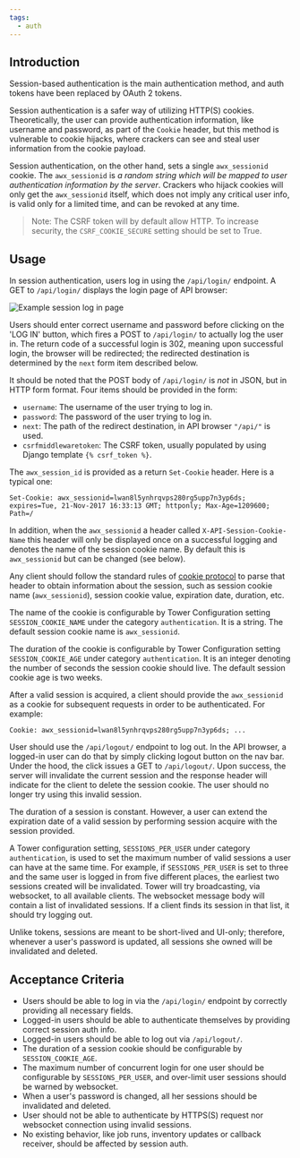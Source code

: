 ```yaml
---
tags:
  - auth
---
```

## Introduction

Session-based authentication is the main authentication method, and auth tokens have been replaced by OAuth 2 tokens.

Session authentication is a safer way of utilizing HTTP(S) cookies. Theoretically, the user can provide authentication information, like username and password, as part of the
`Cookie` header, but this method is vulnerable to cookie hijacks, where crackers can see and steal user
information from the cookie payload.

Session authentication, on the other hand, sets a single `awx_sessionid` cookie. The `awx_sessionid`
is _a random string which will be mapped to user authentication information by the server_. Crackers who
hijack cookies will only get the `awx_sessionid` itself, which does not imply any critical user info, is valid only for
a limited time, and can be revoked at any time.

> Note: The CSRF token will by default allow HTTP. To increase security, the `CSRF_COOKIE_SECURE` setting should
> be set to True.

## Usage

In session authentication, users log in using the `/api/login/` endpoint. A GET to `/api/login/` displays the
login page of API browser:

![Example session log in page](../img/auth_session_1.png?raw=true)

Users should enter correct username and password before clicking on the 'LOG IN' button, which fires a POST
to `/api/login/` to actually log the user in. The return code of a successful login is 302, meaning upon
successful login, the browser will be redirected; the redirected destination is determined by the `next` form
item described below.

It should be noted that the POST body of `/api/login/` is _not_ in JSON, but in HTTP form format. Four items should
be provided in the form:

- `username`: The username of the user trying to log in.
- `password`: The password of the user trying to log in.
- `next`: The path of the redirect destination, in API browser `"/api/"` is used.
- `csrfmiddlewaretoken`: The CSRF token, usually populated by using Django template `{% csrf_token %}`.

The `awx_session_id` is provided as a return `Set-Cookie` header. Here is a typical one:

```
Set-Cookie: awx_sessionid=lwan8l5ynhrqvps280rg5upp7n3yp6ds; expires=Tue, 21-Nov-2017 16:33:13 GMT; httponly; Max-Age=1209600; Path=/
```

In addition, when the `awx_sessionid` a header called `X-API-Session-Cookie-Name` this header will only be displayed once on a successful logging and denotes the name of the session cookie name. By default this is `awx_sessionid` but can be changed (see below).

Any client should follow the standard rules of [cookie protocol](https://tools.ietf.org/html/rfc6265) to
parse that header to obtain information about the session, such as session cookie name (`awx_sessionid`),
session cookie value, expiration date, duration, etc.

The name of the cookie is configurable by Tower Configuration setting `SESSION_COOKIE_NAME` under the category `authentication`. It is a string. The default session cookie name is `awx_sessionid`.

The duration of the cookie is configurable by Tower Configuration setting `SESSION_COOKIE_AGE` under
category `authentication`. It is an integer denoting the number of seconds the session cookie should
live. The default session cookie age is two weeks.

After a valid session is acquired, a client should provide the `awx_sessionid` as a cookie for subsequent requests
in order to be authenticated. For example:

```
Cookie: awx_sessionid=lwan8l5ynhrqvps280rg5upp7n3yp6ds; ...
```

User should use the `/api/logout/` endpoint to log out. In the API browser, a logged-in user can do that by
simply clicking logout button on the nav bar. Under the hood, the click issues a GET to `/api/logout/`.
Upon success, the server will invalidate the current session and the response header will indicate for the client
to delete the session cookie. The user should no longer try using this invalid session.

The duration of a session is constant. However, a user can extend the expiration date of a valid session
by performing session acquire with the session provided.

A Tower configuration setting, `SESSIONS_PER_USER` under category `authentication`, is used to set the
maximum number of valid sessions a user can have at the same time. For example, if `SESSIONS_PER_USER`
is set to three and the same user is logged in from five different places, the earliest two sessions created will be invalidated. Tower will try
broadcasting, via websocket, to all available clients. The websocket message body will contain a list of
invalidated sessions. If a client finds its session in that list, it should try logging out.

Unlike tokens, sessions are meant to be short-lived and UI-only; therefore, whenever a user's password
is updated, all sessions she owned will be invalidated and deleted.

## Acceptance Criteria

- Users should be able to log in via the `/api/login/` endpoint by correctly providing all necessary fields.
- Logged-in users should be able to authenticate themselves by providing correct session auth info.
- Logged-in users should be able to log out via `/api/logout/`.
- The duration of a session cookie should be configurable by `SESSION_COOKIE_AGE`.
- The maximum number of concurrent login for one user should be configurable by `SESSIONS_PER_USER`,
  and over-limit user sessions should be warned by websocket.
- When a user's password is changed, all her sessions should be invalidated and deleted.
- User should not be able to authenticate by HTTPS(S) request nor websocket connection using invalid
  sessions.
- No existing behavior, like job runs, inventory updates or callback receiver, should be affected
  by session auth.
